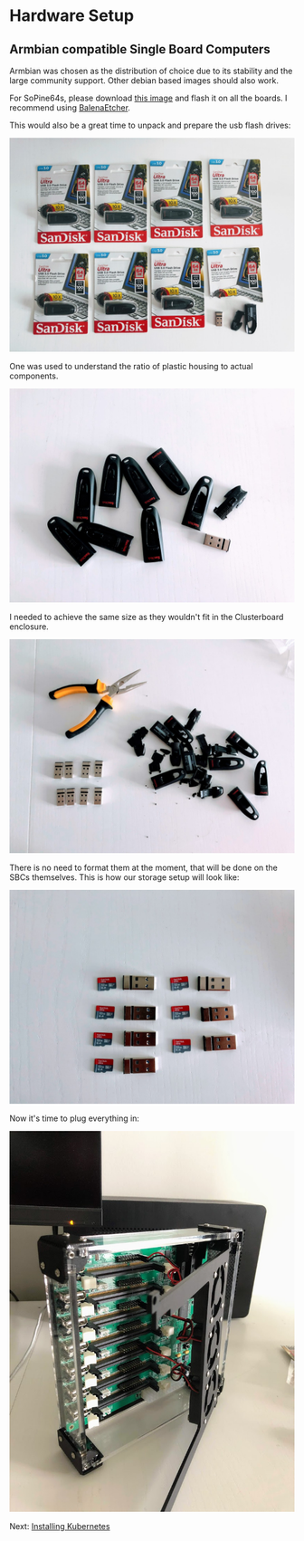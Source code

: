 # Hardware Setup

## Armbian compatible Single Board Computers

Armbian was chosen as the distribution of choice due to its stability and the large community support. Other debian based images should also work.

For SoPine64s, please download [this image](https://dl.armbian.com/pine64so/Ubuntu_bionic_next.7z) and flash it on all the boards. I recommend using [BalenaEtcher](https://www.balena.io/etcher/).

This would also be a great time to unpack and prepare the usb flash drives:

![Flash Drives](../images/flash_drives.jpg)

One was used to understand the ratio of plastic housing to actual components.

![The goal](../images/unpacked.jpg)

I needed to achieve the same size as they wouldn't fit in the Clusterboard enclosure.

![Done](../images/dissasembled.jpg)

There is no need to format them at the moment, that will be done on the SBCs themselves. This is how our storage setup will look like:

![Storage](../images/storage.jpg)

Now it's time to plug everything in:

![Storage](../images/board.jpg)

Next: [Installing Kubernetes](02-installing-kubernetes.md)